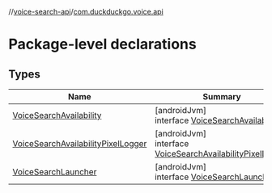 //[voice-search-api](../../index.md)/[com.duckduckgo.voice.api](index.md)

# Package-level declarations

## Types

| Name | Summary |
|---|---|
| [VoiceSearchAvailability](-voice-search-availability/index.md) | [androidJvm]<br>interface [VoiceSearchAvailability](-voice-search-availability/index.md) |
| [VoiceSearchAvailabilityPixelLogger](-voice-search-availability-pixel-logger/index.md) | [androidJvm]<br>interface [VoiceSearchAvailabilityPixelLogger](-voice-search-availability-pixel-logger/index.md) |
| [VoiceSearchLauncher](-voice-search-launcher/index.md) | [androidJvm]<br>interface [VoiceSearchLauncher](-voice-search-launcher/index.md) |
